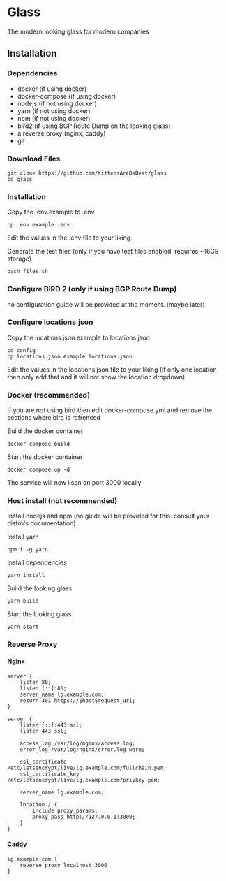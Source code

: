 # Glass
The modern looking glass for modern companies

## Installation

### Dependencies
* docker (if using docker)
* docker-compose (if using docker)
* nodejs (if not using docker)
* yarn (if not using docker)
* npm (if not using docker)
* bird2 (if using BGP Route Dump on the looking glass)
* a reverse proxy (nginx, caddy)
* git

### Download Files
```
git clone https://github.com/KittensAreDaBest/glass
cd glass
```

### Installation
Copy the .env.example to .env
```
cp .env.example .env
```
Edit the values in the .env file to your liking

Generate the test files (only if you have test files enabled. requires ~16GB storage)
```
bash files.sh
```

### Configure BIRD 2 (only if using BGP Route Dump)
no configuration guide will be provided at the moment. (maybe later)

### Configure locations.json
Copy the locations.json.example to locations.json
```
cd config
cp locations.json.example locations.json
```
Edit the values in the locations.json file to your liking (if only one location then only add that and it will not show the location dropdown)

### Docker (recommended)
If you are not using bird then edit docker-compose.yml and remove the sections where bird is refrenced

Build the docker container
```
docker compose build
```

Start the docker container
```
docker compose up -d
```
The service will now lisen on port 3000 locally

### Host install (not recommended)
Install nodejs and npm (no guide will be provided for this. consult your distro's documentation)

Install yarn
```
npm i -g yarn
```

Install dependencies
```
yarn install
```

Build the looking glass
```
yarn build
```

Start the looking glass
```
yarn start
```

### Reverse Proxy

#### Nginx
```
server {
    listen 80;
    listen [::]:80;
    server_name lg.example.com;
    return 301 https://$host$request_uri;
}

server {
    listen [::]:443 ssl;
    listen 443 ssl;

    access_log /var/log/nginx/access.log;
    error_log /var/log/nginx/error.log warn;

    ssl_certificate /etc/letsencrypt/live/lg.example.com/fullchain.pem;
    ssl_certificate_key /etc/letsencrypt/live/lg.example.com/privkey.pem;

    server_name lg.example.com;

    location / {
        include proxy_params;
        proxy_pass http://127.0.0.1:3000;
    }
}
```

#### Caddy
```
lg.example.com {
    reverse_proxy localhost:3000
}
```
